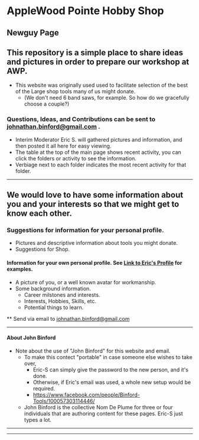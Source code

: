 #  AppleWood Pointe Hobby Shop
## Newguy Page </br>
## This repository is a simple place to share ideas and pictures in order to prepare our workshop at AWP.
- This website was originally used used to facilitate selection of the best of the Large shop tools many of us might donate.
  - (We don't need 6 band saws, for example.  So how do we gracefully choose a couple?)
### Questions, Ideas, and Contributions can be sent to johnathan.binford@gmail.com .
- Interim Moderator Eric S. will gathered pictures and information, and then posted it all here for easy viewing.
- The table at the top of the main page shows recent activity, you can click the folders or activity to see the information.
- Verbiage next to each folder indicates the most recent activity for that folder.

* * *

##  We would love to have some information about you and your interests so that we might get to know each other.
###  Suggestions for information for your personal profile.
- Pictures and descriptive information about tools you might donate.
- Suggestions for Shop.
#### Information for your own personal profile. See [Link to Eric's Profile](../CraftsMen/Eric-S/Profile.md) for examples.
- A picture of you, or a well known avatar for workmanship.
- Some background information. 
  - Career milstones and interests.
  - Interests, Hobbies, Skills, etc.
  - Potential things to learn.

**  Send via email to johnathan.binford@gmail.com

* * * 

#### About John Binford
- Note about the use of "John Binford" for this website and email.
  - To make this contect "portable" in case someone else wishes to take over,
    - Eric-S can simply give the password to the new person, and it's done.
    - Otherwise, if Eric's email was used,  a whole new setup would be required.
    - https://www.facebook.com/people/Binford-Tools/100057303114446/
  - John Binford is the collective Nom De Plume for three or four individuals that are authoring content for these pages.  Eric-S just types a lot.
 
* * *
* * *

